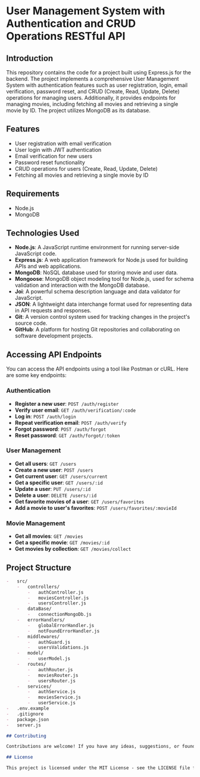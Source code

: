 # User Management System with Authentication and CRUD Operations RESTful API

## Introduction

This repository contains the code for a project built using Express.js for the backend. The project implements a comprehensive User Management System with authentication features such as user registration, login, email verification, password reset, and CRUD (Create, Read, Update, Delete) operations for managing users. Additionally, it provides endpoints for managing movies, including fetching all movies and retrieving a single movie by ID. The project utilizes MongoDB as its database.

## Features

-   User registration with email verification
-   User login with JWT authentication
-   Email verification for new users
-   Password reset functionality
-   CRUD operations for users (Create, Read, Update, Delete)
-   Fetching all movies and retrieving a single movie by ID

## Requirements

-   Node.js
-   MongoDB

## Technologies Used

-   **Node.js**: A JavaScript runtime environment for running server-side JavaScript code.
-   **Express.js**: A web application framework for Node.js used for building APIs and web applications.
-   **MongoDB**: NoSQL database used for storing movie and user data.
-   **Mongoose**: MongoDB object modeling tool for Node.js, used for schema validation and interaction with the MongoDB database.
-   **Joi**: A powerful schema description language and data validator for JavaScript.
-   **JSON**: A lightweight data interchange format used for representing data in API requests and responses.
-   **Git**: A version control system used for tracking changes in the project's source code.
-   **GitHub**: A platform for hosting Git repositories and collaborating on software development projects.

## Accessing API Endpoints

You can access the API endpoints using a tool like Postman or cURL. Here are some key endpoints:

### Authentication

-   **Register a new user**: `POST /auth/register`
-   **Verify user email**: `GET /auth/verification/:code`
-   **Log in**: `POST /auth/login`
-   **Repeat verification email**: `POST /auth/verify`
-   **Forgot password**: `POST /auth/forgot`
-   **Reset password**: `GET /auth/forgot/:token`

### User Management

-   **Get all users**: `GET /users`
-   **Create a new user**: `POST /users`
-   **Get current user**: `GET /users/current`
-   **Get a specific user**: `GET /users/:id`
-   **Update a user**: `PUT /users/:id`
-   **Delete a user**: `DELETE /users/:id`
-   **Get favorite movies of a user**: `GET /users/favorites`
-   **Add a movie to user's favorites**: `POST /users/favorites/:movieId`

### Movie Management

-   **Get all movies**: `GET /movies`
-   **Get a specific movie**: `GET /movies/:id`
-   **Get movies by collection**: `GET /movies/collect`

## Project Structure

```markdown
-   src/
    -   controllers/
        -   authController.js
        -   moviesController.js
        -   usersController.js
    -   dataBase/
        -   connectionMongoDb.js
    -   errorHandlers/
        -   globalErrorHandler.js
        -   notFoundErrorHandler.js
    -   middlewares/
        -   authGuard.js
        -   usersValidations.js
    -   model/
        -   userModel.js
    -   routes/
        -   authRouter.js
        -   moviesRouter.js
        -   usersRouter.js
    -   services/
        -   authService.js
        -   moviesService.js
        -   userService.js
-   .env.example
-   .gitignore
-   package.json
-   server.js

## Contributing

Contributions are welcome! If you have any ideas, suggestions, or found any issues, feel free to open an issue or create a pull request.

## License

This project is licensed under the MIT License - see the LICENSE file for details.
```
